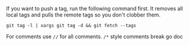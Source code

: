 If you want to push a tag, run the following command first. It removes all local tags and pulls the remote tags so you don't clobber them.

`git tag -l | xargs git tag -d && git fetch --tags`


For comments use `//` for all comments. `/*` style comments break go doc

